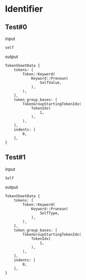 # Identifier

## Test#0

input

```husky
self
```

output

```husky
TokenSheetData {
    tokens: [
        Token::Keyword(
            Keyword::Pronoun(
                SelfValue,
            ),
        ),
    ],
    token_group_bases: [
        TokenGroupStartingTokenIdx(
            TokenIdx(
                1,
            ),
        ),
    ],
    indents: [
        0,
    ],
}
```

## Test#1

input

```husky
Self
```

output

```husky
TokenSheetData {
    tokens: [
        Token::Keyword(
            Keyword::Pronoun(
                SelfType,
            ),
        ),
    ],
    token_group_bases: [
        TokenGroupStartingTokenIdx(
            TokenIdx(
                1,
            ),
        ),
    ],
    indents: [
        0,
    ],
}
```
